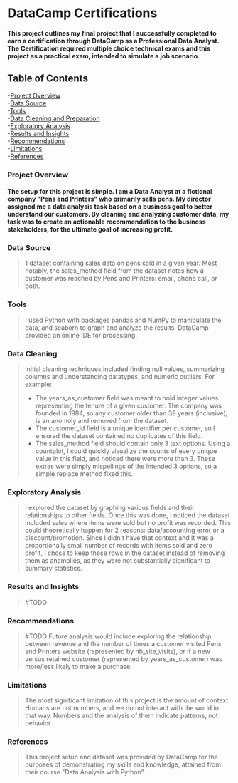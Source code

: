 # DataCamp Certifications
#### This project outlines my final project that I successfully completed to earn a certification through DataCamp as a Professional Data Analyst. The Certification required multiple choice technical exams and this project as a practical exam, intended to simulate a job scenario.

## Table of Contents
-[Project Overview](#project-overview)  
-[Data Source](#data-source)  
-[Tools](#tools)  
-[Data Cleaning and Preparation](#data-cleaning)  
-[Exploratory Analysis](#exploratory-analysis)  
-[Results and Insights](#results-and-insights)  
-[Recommendations](#recommendations)  
-[Limitations](#limitations)  
-[References](#references)  
### Project Overview
#### The setup for this project is simple. I am a Data Analyst at a fictional company "Pens and Printers" who primarily sells pens. My director assigned me a data analysis task based on a business goal to better understand our customers. By cleaning and analyzing customer data, my task was to create an actionable recommendation to the business stakeholders, for the ultimate goal of increasing profit.
### Data Source
> 1 dataset containing sales data on pens sold in a given year. Most notably, the sales_method field from the dataset notes how a customer was reached by Pens and Printers: email, phone call, or both.
### Tools
> I used Python with packages pandas and NumPy to manipulate the data, and seaborn to graph and analyze the results. DataCamp provided an online IDE for processing.
### Data Cleaning
> Initial cleaning techniques included finding null values, summarizing columns and understanding datatypes, and numeric outliers. For example:
> - The years_as_customer field was meant to hold integer values representing the tenure of a given customer. The company was founded in 1984, so any customer older than 39 years (inclusive), is an anomoly and removed from the dataset.
> - The customer_id field is a unique identifier per customer, so I ensured the dataset contained no duplicates of this field.
> - The sales_method field should contain only 3 text options. Using a countplot, I could quickly visualize the counts of every unique value in this field, and noticed there were more than 3. These extras were simply mispellings of the intended 3 options, so a simple replace method fixed this.
### Exploratory Analysis
> I explored the dataset by graphing various fields and their relationships to other fields.
>  Once this was done, I noticed the dataset included sales where items were sold but no profit was recorded. This could theoretically happen for 2 reasons: data/accounting error or a discount/promotion. Since I didn't have that context and it was a proportionally small number of records with items sold and zero profit, I chose to keep these rows in the dataset instead of removing them as anamolies, as they were not substantially significant to summary statistics.
### Results and Insights
> #TODO
### Recommendations
> #TODO
> Future analysis would include exploring the relationship between revenue and the number of times a customer visited Pens and Printers website (represented by nb_site_visits), or if a new versus retained customer (represented by years_as_customer) was more/less likely to make a purchase.
### Limitations
> The most significant limitation of this project is the amount of context. Humans are not numbers, and we do not interact with the world in that way. Numbers and the analysis of them indicate patterns, not behavior
### References
> This project setup and dataset was provided by DataCamp for the purposes of demonstrating my skills and knowledge, attained from their course "Data Analysis with Python".

